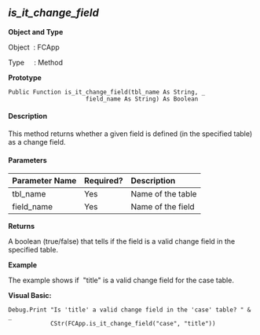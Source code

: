 _is_it_change_field_
----------------------

**Object and Type**

Object  : FCApp

Type     : Method

**Prototype**

```
Public Function is_it_change_field(tbl_name As String, _
                      field_name As String) As Boolean
``` 

#### Description

This method returns whether a given field is defined (in the specified table) as a change field.

#### Parameters

| Parameter Name | Required? | Description |
|:--- |:--- |:--- |
| tbl_name | Yes | Name of the table |
| field_name | Yes | Name of the field |

**Returns**

A boolean (true/false) that tells if the field is a valid change field in the specified table.

**Example**

The example shows if  "title" is a valid change field for the case table.

**Visual Basic:**
```
Debug.Print "Is 'title' a valid change field in the 'case' table? " & _
            CStr(FCApp.is_it_change_field("case", "title"))
```